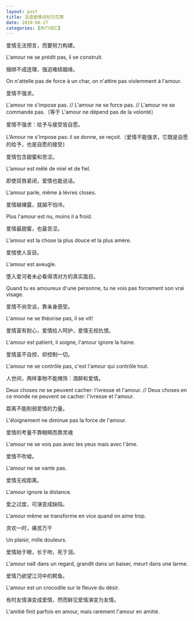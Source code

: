 ```yaml
---
layout: post
title: 法语爱情词句万花筒
date: 2010-06-27
categories: [热门词汇]  
---
```


爱情无法预言，而要努力构建。

L'amour ne se prédit pas, il se construit.

捆绑不成连理，强迫难结姻缘。

On n'attelle pas de force à un char, on n'attire pas violemment à l'amour.

爱情不强求。

L'amour ne s'impose pas. // L'amour ne se force pas. // L'amour ne se commande pas.〔等于 L'amour ne dépend pas de la volonté〕

爱情不强求：给予与接受皆自愿。

L'Amour ne s'impose pas: il se donne, se reçoit.〔爱情不能强求，它既是自愿的给予，也是自愿的接受〕

爱情包含甜蜜和苦涩。

L'amour est mêlé de miel et de fiel.

即使双唇紧闭，爱情也能说话。

L'amour parle, même à lèvres closes.

爱情越裸露，就越不怕冷。

Plus l'amour est nu, moins il a froid.

爱情最甜蜜，也最苦涩。

L'amour est la chose la plus douce et la plus amère.

爱情使人盲目。

L'amour est aveugle.

堕入爱河者未必看得清对方的真实面目。

Quand tu es amoureux d'une personne, tu ne vois pas forcement son vrai visage.

爱情不尚空谈，靠亲身感受。

L'amour ne se théorise pas, il se vit!

爱情富有耐心，爱情给人呵护，爱情无视仇恨。

L'amour est patient, il soigne, l'amour ignore la haine.

爱情虽不自控，却控制一切。

L'amour ne se contrôle pas, c'est l'amour qui contrôle tout.

人世间，两样事物不能掩饰：酒醉和爱情。

Deux choses ne se peuvent cacher: l'ivresse et l'amour. // Deux choses en ce monde ne peuvent se cacher: l'ivresse et l'amour.

距离不能削弱爱情的力量。

L'éloignement ne diminue pas la force de l'amour.

爱情的考量不靠眼睛而靠灵魂

L'amour ne se vois pas avec les yeux mais avec l'âme.

爱情不吹嘘。

L'amour ne se vante pas.

爱情无视距离。

L'amour ignore la distance.

爱之过度，可演变成缺陷。

L'amour même se transforme en vice quand on aime trop.

贪欢一时，痛苦万千

Un plaisir, mille douleurs.

爱情始于眼，长于吻，死于泪。

L'amour naît dans un regard, grandit dans un baiser, meurt dans une larme.

爱情乃欲望江河中的鳄鱼。

L'amour est un crocodile sur le fleuve du désir.

有时友情演变成爱情，然而鲜见爱情演变为友情。

L'amitié finit parfois en amour, mais rarement l'amour en amitié.
